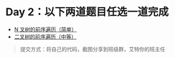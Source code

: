 # Day 2：以下两道题目任选一道完成
* [N 叉树的前序遍历（简单）](https://leetcode-cn.com/problems/n-ary-tree-preorder-traversal/)
* [二叉树的前序遍历（中等）](https://leetcode-cn.com/problems/binary-tree-preorder-traversal/)
>提交方式：将自己的代码，截图分享到班级群，艾特你的班主任